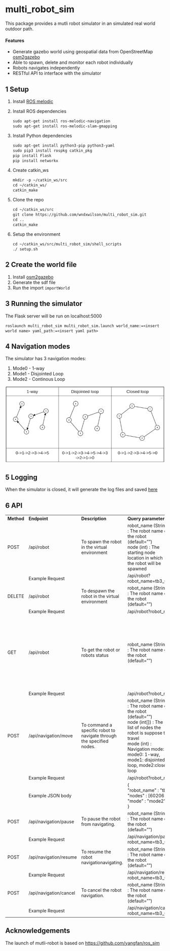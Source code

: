 # multi_robot_sim

This package provides a mutli robot simulator in an simulated real world outdoor path.

#### Features
- Generate gazebo world using geospatial data from OpenStreetMap [osm2gazebo](https://github.com/wndxwilson/osm2gazebo)
- Able to spawn, delete and monitor each robot individually
- Robots navigates independently
- RESTful API to interface with the simulator

## 1 Setup
1. Install [ROS melodic](http://wiki.ros.org/melodic/Installation/Ubuntu)
2. Install ROS dependencies
    ```
    sudo apt-get install ros-melodic-navigation
    sudo apt-get install ros-melodic-slam-gmapping
    ```
3. Install Python dependencies
    ```
    sudo apt-get install python3-pip python3-yaml
    sudo pip3 install rospkg catkin_pkg
    pip install Flask
    pip install networkx
    ```

4. Create catkin_ws
    ```
    mkdir -p ~/catkin_ws/src
    cd ~/catkin_ws/
    catkin_make
    ```
5. Clone the repo
    ```
    cd ~/catkin_ws/src
    git clone https://github.com/wndxwilson/multi_robot_sim.git
    cd ..
    catkin_make
    ```
6. Setup the environment
    ```
    cd ~/catkin_ws/src/multi_robot_sim/shell_scripts
    ./ setup.sh
    ```
## 2 Create the world file
1. Install [osm2gazebo](https://github.com/wndxwilson/osm2gazebo)
2. Generate the sdf file
3. Run the import `importWorld`

## 3 Running the simulator
The Flask server will be run on localhost:5000
```
roslaunch multi_robot_sim multi_robot_sim.launch world_name:=<insert world name> yaml_path:=<insert yaml path> 
```

## 4 Navigation modes
The simulator has 3 navigation modes:
1. Mode0 - 1-way
2. Mode1 - Disjointed Loop
3. Mode2 - Continous Loop

![GitHub Logo](images/modes.png)

## 5 Logging
When the simulator is closed, it will generate the log files and saved [here](multi_robot_sim/logs/)

## 6 API 
<table>
  <tr>
    <td><strong>Method</strong></td>
    <td><strong>Endpoint</strong></td>
    <td><strong>Description</strong></td>
    <td><strong>Query parameters</strong></td>
    <td><strong>Response</strong></td>
  </tr>
  
  <tr>
    <td>POST</td>
    <td>/api/robot</td>
    <td>To spawn the robot in the virtual environment</td>
    <td>robot_name (String) : The robot name of the robot (default=””) <br>node (int) : The starting node location in which the robot will be spawned </td>
    <td>Failed, Invalid node, Robot already exist, Success</td>
  </tr>
  <tr>
    <td></td>
    <td colspan="2">Example Request</td>
    <td colspan="2">/api/robot?robot_name=tb3_0&node=602062234</td>
  </tr>
  
  <tr>
    <td>DELETE</td>
    <td>/api/robot</td>
    <td>To despawn the robot in the virtual environment</td>
    <td>robot_name (String) : The robot name of the robot (default=””)</td>
    <td>Failed, Robot does not exist, Success</td>
  </tr>
  <tr>
    <td></td>
    <td colspan="2">Example Request</td>
    <td colspan="2">/api/robot?robot_name=tb3_0</td>
  </tr>
  
   <tr>
    <td>GET</td>
    <td>/api/robot</td>
    <td>To get the robot or robots status</td>
    <td>robot_name (String) : The robot name of the robot (default=””)</td>
    <td>
      <p>
        { <br>
        "robot_name" : { <br>
        &nbsp &nbsp"status code" : (int),<br>
        &nbsp &nbsp"status" : (string),<br>
        &nbsp &nbsp"position" : (list [x,y]), <br>
        &nbsp &nbsp"lnglat_pos" : (list [lon,lat]), <br>
        }<br>
        }
      </p>
    </td>
  </tr>
  <tr>
    <td></td>
    <td colspan="2">Example Request</td>
    <td colspan="2">/api/robot?robot_name=tb3_0</td>
  </tr>
  
  <tr>
    <td>POST</td>
    <td>/api/navigation/move</td>
    <td>To command a specific robot to navigate through the specified nodes.</td>
    <td>robot_name (String) : The robot name of the robot (default=””) <br>
        node (int[]) : The list of nodes the robot is suppose to travel <br>
        mode (int) :  Navigation mode: mode0: 1-way, mode1: disjointed loop, mode2:closed loop
    </td>
    <td>Failed, Moving</td>
  </tr>
  <tr>
    <td></td>
    <td colspan="2">Example Request</td>
    <td colspan="2">/api/robot?robot_name=tb3_0</td>
  </tr>
  <tr>
    <td></td>
    <td colspan="2">Example JSON body</td>
    <td colspan="2"> { <br>
        "robot_name" : "tb3_0", <br>
        "nodes" : [602062234,5146316735], <br>
        "mode" : "mode2" <br>
        }
    </td>
  <tr>
    
   <tr>
    <td>POST</td>
    <td>/api/navigation/pause</td>
    <td>To pause the robot from navigating.</td>
    <td>robot_name (String) : The robot name of the robot (default=””)
    </td>
    <td>Failed, Robot does not exist, Success</td>
  </tr>
  <tr>
    <td></td>
    <td colspan="2">Example Request</td>
    <td colspan="2">/api/navigation/pause?robot_name=tb3_0</td>
  </tr>
  
  <tr>
    <td>POST</td>
    <td>/api/navigation/resume</td>
    <td>To resume the robot navigationavigating.</td>
    <td>robot_name (String) : The robot name of the robot (default=””)
    </td>
    <td>Failed, Robot does not exist, Success</td>
  </tr>
  <tr>
    <td></td>
    <td colspan="2">Example Request</td>
    <td colspan="2">/api/navigation/resume?robot_name=tb3_0</td>
  </tr>
  
  <tr>
    <td>POST</td>
    <td>/api/navigation/cancel</td>
    <td>To cancel the robot navigation.</td>
    <td>robot_name (String) : The robot name of the robot (default=””)
    </td>
    <td>Failed, Robot does not exist, Success</td>
  </tr>
  <tr>
    <td></td>
    <td colspan="2">Example Request</td>
    <td colspan="2">/api/navigation/cancel?robot_name=tb3_0</td>
  </tr>

</table>

## Acknowledgements
The launch of mutli-robot is based on https://github.com/yangfan/ros_sim